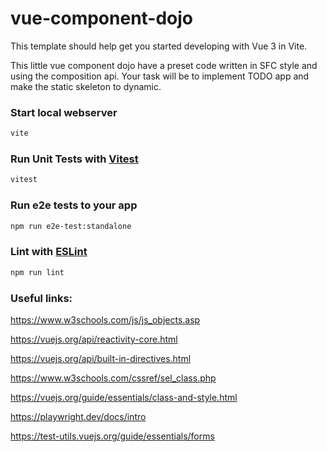 # vue-component-dojo

This template should help get you started developing with Vue 3 in Vite.

This little vue component dojo have a preset code written in SFC style and using the composition api. Your task will be to implement TODO app and make the static skeleton to dynamic.

### Start local webserver

```sh
vite
```

### Run Unit Tests with [Vitest](https://vitest.dev/)

```sh
vitest
```

### Run e2e tests to your app

```sh
npm run e2e-test:standalone
```

### Lint with [ESLint](https://eslint.org/)

```sh
npm run lint
```

### Useful links:
https://www.w3schools.com/js/js_objects.asp

https://vuejs.org/api/reactivity-core.html

https://vuejs.org/api/built-in-directives.html

https://www.w3schools.com/cssref/sel_class.php

https://vuejs.org/guide/essentials/class-and-style.html

https://playwright.dev/docs/intro

https://test-utils.vuejs.org/guide/essentials/forms
